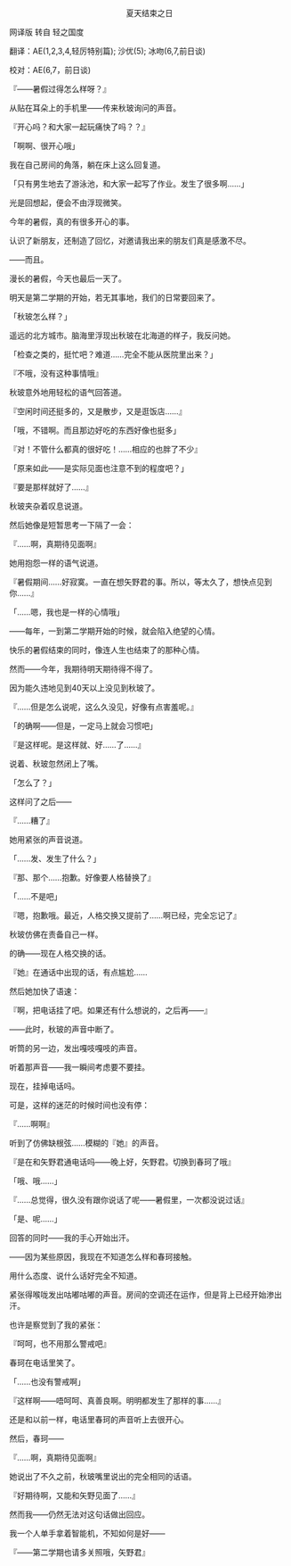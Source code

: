 <p align="center">夏天结束之日</p>

网译版 转自 轻之国度

翻译：AE(1,2,3,4,轻厉特别篇); 沙优(5); 冰吻(6,7,前日谈)

校对：AE(6,7，前日谈)

『——暑假过得怎么样呀？』

从贴在耳朵上的手机里——传来秋玻询问的声音。

『开心吗？和大家一起玩痛快了吗？？』

「啊啊、很开心哦」

我在自己房间的角落，躺在床上这么回复道。

「只有男生地去了游泳池，和大家一起写了作业。发生了很多啊……」

光是回想起，便会不由浮现微笑。

今年的暑假，真的有很多开心的事。

认识了新朋友，还制造了回忆，对邀请我出来的朋友们真是感激不尽。

——而且。

漫长的暑假，今天也最后一天了。

明天是第二学期的开始，若无其事地，我们的日常要回来了。

「秋玻怎么样？」

遥远的北方城市。脑海里浮现出秋玻在北海道的样子，我反问她。

「检查之类的，挺忙吧？难道……完全不能从医院里出来？」

『不哦，没有这种事情哦』

秋玻意外地用轻松的语气回答道。

『空闲时间还挺多的，又是散步，又是逛饭店……』

「哦，不错啊。而且那边好吃的东西好像也挺多」

『对！不管什么都真的很好吃！……相应的也胖了不少』

「原来如此——是实际见面也注意不到的程度吧？」

『要是那样就好了……』

秋玻夹杂着叹息说道。

然后她像是短暂思考一下隔了一会：

『……啊，真期待见面啊』

她用抱怨一样的语气说道。

『暑假期间……好寂寞。一直在想矢野君的事。所以，等太久了，想快点见到你……』

「……嗯，我也是一样的心情哦」

——每年，一到第二学期开始的时候，就会陷入绝望的心情。

快乐的暑假结束的同时，像连人生也结束了的那种心情。

然而——今年，我期待明天期待得不得了。

因为能久违地见到40天以上没见到秋玻了。

『……但是怎么说呢，这么久没见，好像有点害羞呢。』

「的确啊——但是，一定马上就会习惯吧」

『是这样呢。是这样就、好……了……』

说着、秋玻忽然闭上了嘴。

「怎么了？」

这样问了之后——

『……糟了』

她用紧张的声音说道。

「……发、发生了什么？」

『那、那个……抱歉。好像要人格替换了』

「……不是吧」

『嗯，抱歉哦。最近，人格交换又提前了……啊已经，完全忘记了』

秋玻仿佛在责备自己一样。

的确——现在人格交换的话。

『她』在通话中出现的话，有点尴尬……

然后她加快了语速：

『啊，把电话挂了吧。如果还有什么想说的，之后再——』

——此时，秋玻的声音中断了。

听筒的另一边，发出嘎吱嘎吱的声音。

听着那声音——我一瞬间考虑要不要挂。

现在，挂掉电话吗。

可是，这样的迷茫的时候时间也没有停：

『……啊啊』

听到了仿佛缺根弦……模糊的『她』的声音。

『是在和矢野君通电话吗——晚上好，矢野君。切换到春珂了哦』

「哦、哦……」

『……总觉得，很久没有跟你说话了呢——暑假里，一次都没说过话』

「是、呢……」

回答的同时——我的手心开始出汗。

——因为某些原因，我现在不知道怎么样和春珂接触。

用什么态度、说什么话好完全不知道。

紧张得喉咙发出咕嘟咕嘟的声音。房间的空调还在运作，但是背上已经开始渗出汗。

也许是察觉到了我的紧张：

『呵呵，也不用那么警戒吧』

春珂在电话里笑了。

「……也没有警戒啊」

『这样啊——唔呵呵、真善良啊。明明都发生了那样的事……』

还是和以前一样，电话里春珂的声音听上去很开心。

然后，春珂——

『……啊，真期待见面啊』

她说出了不久之前，秋玻嘴里说出的完全相同的话语。

『好期待啊，又能和矢野见面了……』

然而我——仍然无法对这句话做出回应。

我一个人单手拿着智能机，不知如何是好——

『——第二学期也请多关照哦，矢野君』


